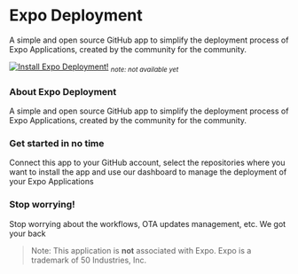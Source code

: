 # Expo Deployment
A simple and open source GitHub app to simplify the deployment process of Expo Applications, created by the community for the community.

[![Install Expo Deployment!](https://img.shields.io/badge/Install%20Expo%20Deployment-181717?style=for-the-badge&logo=github&logoColor=white)](https://github.com/apps/expo-deployment) <sub>_note: not available yet_</sub>

### About Expo Deployment
A simple and open source GitHub app to simplify the deployment process of Expo Applications, created by the community for the community.

### Get started in no time
Connect this app to your GitHub account, select the repositories where you want to install the app and use our dashboard to manage the deployment of your Expo Applications

### Stop worrying!
Stop worrying about the workflows, OTA updates management, etc. We got your back

> Note: This application is **not** associated with Expo. Expo is a trademark of 50 Industries, Inc.
